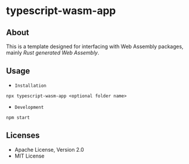 # typescript-wasm-app

## About  
 This is a template designed for interfacing with Web Assembly packages, mainly _Rust generated Web Assembly_.

## Usage
* `Installation`
```
npx typescript-wasm-app <optional folder name>
```  

* `Development`
```
npm start
```

## Licenses
* Apache License, Version 2.0
* MIT License